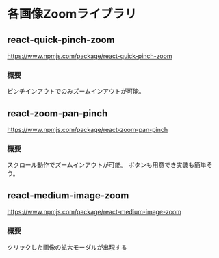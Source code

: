 # 各画像Zoomライブラリ
## react-quick-pinch-zoom
https://www.npmjs.com/package/react-quick-pinch-zoom
### 概要
ピンチインアウトでのみズームインアウトが可能。

## react-zoom-pan-pinch
https://www.npmjs.com/package/react-zoom-pan-pinch
### 概要
スクロール動作でズームインアウトが可能。
ボタンも用意でき実装も簡単そう。

## react-medium-image-zoom
https://www.npmjs.com/package/react-medium-image-zoom
### 概要
クリックした画像の拡大モーダルが出現する
